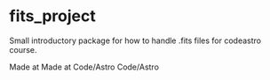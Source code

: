 # fits_project
Small introductory package for how to handle .fits files for codeastro course. 

Made at
Made at
Code/Astro
Code/Astro
